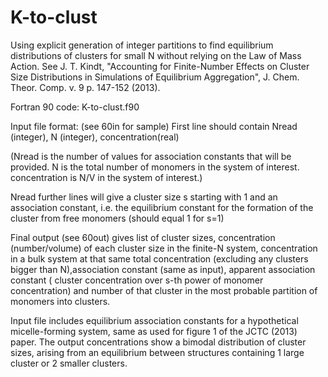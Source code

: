 # K-to-clust

Using explicit generation of integer partitions to find equilibrium distributions of clusters for small N without relying on the Law of Mass Action. See J. T. Kindt, "Accounting for Finite-Number Effects on Cluster Size Distributions in Simulations of Equilibrium Aggregation", J. Chem. Theor. Comp. v. 9 p. 147-152 (2013).

Fortran 90 code:  K-to-clust.f90

Input file format: (see 60in for sample) First line should contain Nread (integer), N (integer), concentration(real)

(Nread is the number of values for association constants that will be provided. N is the total number of monomers in the system of interest. concentration is N/V in the system of interest.)

Nread further lines will give a cluster size s starting with 1 and an association constant, i.e. the equilibrium constant for the formation of the cluster from free monomers (should equal 1 for s=1)

Final output (see 60out) gives list of cluster sizes, concentration (number/volume) of each cluster size in the finite-N system, concentration in a bulk system at that same total concentration (excluding any clusters bigger than N),association constant (same as input), apparent association constant ( cluster concentration over s-th power of monomer concentration) and number of that cluster in the most probable partition of monomers into clusters.

Input file includes equilibrium association constants for a hypothetical micelle-forming system, same as used for figure 1 of the JCTC (2013) paper.  The output concentrations show a bimodal distribution of cluster sizes, arising from an equilibrium between structures containing 1 large cluster or 2 smaller clusters.
